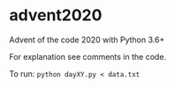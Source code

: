 # advent2020
Advent of the code 2020 with Python 3.6+

For explanation see comments in the code.



To run: `python dayXY.py < data.txt`
